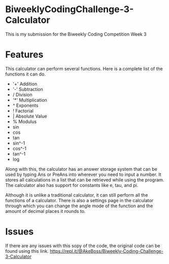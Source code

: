 # BiweeklyCodingChallenge-3-Calculator
This is my submission for the Biweekly Coding Competition Week 3

# Features
This calculator can perform several functions. Here is a complete list of the functions it can do. 
+ '+' Addition
+ '-' Subtraction
+ / Division
+ '*' Multiplication
+ ^ Exponents
+ ! Factorial
+ | Absolute Value
+ % Modulus
+ sin
+ cos
+ tan
+ sin^-1
+ cos^-1
+ tan^-1
+ log

Along with this, the calculator has an answer storage system that can be used by typing Ans or PreAns into wherever you need to input a number.
It stores all calculations in a list that can be retrieved while using the program.
The calculator also has support for constants like e, tau, and pi.

Although it is unlike a traditional calculator, it can still perform all the functions of a calculator.
There is also a settings page in the calculator through which you can change the angle mode of the function and the amount of decimal places it rounds to.

# Issues
If there are any issues with this sopy of the code, the original code can be found using this link.
https://repl.it/@AkeBoss/Biweekly-Coding-Challenge-3-Calculator
